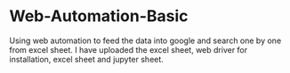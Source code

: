 # Web-Automation-Basic
Using web automation to feed the data into google and search one by one from excel sheet. I have uploaded the excel sheet, web driver for installation, excel sheet and jupyter sheet.
